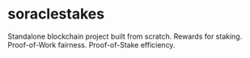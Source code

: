 # soraclestakes
Standalone blockchain project built from scratch. Rewards for staking. Proof-of-Work fairness. Proof-of-Stake efficiency.
